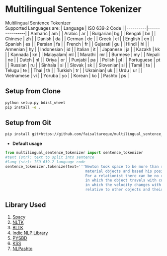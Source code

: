 # Multilingual Sentence Tokenizer

Multilingual Sentence Tokenizer  
Supported Languages are:
| Language | ISO 639-2 Code |
|----------|----------------|
| Amharic  | am             |
| Arabic   | ar             |
| Bulgarian| bg             |
| Bengali  | bn             |
| Chinese  | zh             |
| Danish   | da             |
| German   | de             |
| Greek    | el             |
| English  | en             |
| Spanish  | es             |
| Persian  | fa             |
| French   | fr             |
| Gujarati | gu             |
| Hindi    | hi             |
| Armenian | hy             |
| Indonesian | id           |
| Italian  | it             |
| Japanese | ja             |
| Kazakh   | kk             |
| Kannada  | kn             |
| Malayalam| ml             |
| Marathi  | mr             |
| Burmese  | my             |
| Nepali   | ne             |
| Dutch    | nl             |
| Oriya    | or             |
| Punjabi  | pa             |
| Polish   | pl             |
| Portuguese | pt           |
| Russian  | ru             |
| Sinhala  | si             |
| Slovak   | sk             |
| Slovenian| sl             |
| Tamil    | ta             |
| Telugu   | te             |
| Thai     | th             |
| Turkish  | tr             |
| Ukrainian| uk             |
| Urdu     | ur             |
| Vietnamese | vi           |
| Yoruba   | yo             |
| Korean   | ko             |
| Pashto   | ps             |
  

## Setup from Clone
```bash
python setup.py bdist_wheel
pip install -e .
```

## Setup from Git
```bash
pip install git+https://github.com/faisaltareque/multilingual_sentence_tokenizer
```


* **Default usage**


```python
from multilingual_sentence_tokenizer import sentence_tokenizer
#text (str): text to split into sentence
#lang (str): ISO 639-2 language code
sentence_tokenizer.tokenize(text='''Newton took space to be more than relations between 
                                    material objects and based his position on observation and experimentation. 
                                    For a relationist there can be no real difference between inertial motion, 
                                    in which the object travels with constant velocity, and non-inertial motion, 
                                    in which the velocity changes with time, since all spatial measurements are 
                                    relative to other objects and their motions.''', language='en')
```


## Library Used
1. [Spacy](https://spacy.io/)  
2. [NLTK](https://www.nltk.org/)  
3. [BLTK](https://pypi.org/project/bltk/)  
4. [Indic NLP Library](https://github.com/anoopkunchukuttan/indic_nlp_library)  
5. [PYSBD](https://github.com/nipunsadvilkar/pySBD)
6. [KSS](https://github.com/likejazz/korean-sentence-splitter)  
7. [NLPashto](https://pypi.org/project/nlpashto/)
